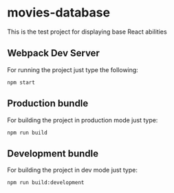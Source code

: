 # movies-database
This is the test project for displaying base React abilities

## Webpack Dev Server
For running the project just type the following:
```
npm start
```

## Production bundle
For building the project in production mode just type:
```
npm run build
```

## Development bundle
For building the project in dev mode just type:
```
npm run build:development
```
